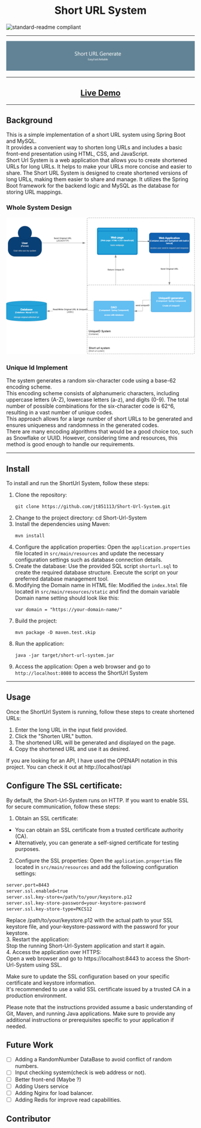 # <center>Short URL System</center>

![standard-readme compliant](https://img.shields.io/badge/readme%20style-standard-brightgreen.svg?style=flat-square)
*** 

![image.png](https://raw.githubusercontent.com/jt851113/my-image-host/main/202305070012141.png)
***

## <center>[Live Demo](<https://eddieshort.site/>)</center>

*** 
## Background

This is a simple implementation of a short URL system using Spring Boot and MySQL. <br>
It provides a convenient way to shorten long URLs and includes a basic front-end presentation using HTML, CSS, and JavaScript.<br>
Short Url System is a web application that allows you to create shortened URLs for long URLs. It helps to make your URLs more concise and easier to share.
The Short URL System is designed to create shortened versions of long URLs, making them easier to share and manage. It utilizes the Spring Boot framework for the backend logic and MySQL as the database for storing URL mappings.<br>
### Whole System Design
![System](https://raw.githubusercontent.com/jt851113/my-image-host/main/202305072121285.png)
### Unique Id Implement
The system generates a random six-character code using a base-62 encoding scheme. <br>
This encoding scheme consists of alphanumeric characters, including uppercase letters (A-Z), lowercase letters (a-z), and digits (0-9). The total number of possible combinations for the six-character code is 62^6, resulting in a vast number of unique codes.<br>
This approach allows for a large number of short URLs to be generated and ensures uniqueness and randomness in the generated codes.<br>
There are many encoding algorithms that would be a good choice too, such as Snowflake or UUID. However, considering time and resources, this method is good enough to handle our requirements.
***
## Install
To install and run the ShortUrl System, follow these steps:
1. Clone the repository:
    ```
    git clone https://github.com/jt851113/Short-Url-System.git
    ```
2. Change to the project directory:
    cd Short-Url-System
3. Install the dependencies using Maven:
   ```
   mvn install
   ```
4. Configure the application properties:
   Open the `application.properties` file located in `src/main/resources` and update the necessary configuration settings such as database connection details.
5. Create the database:
   Use the provided SQL script `shorturl.sql` to create the required database structure. Execute the script on your preferred database management tool.
6. Modifying the Domain name in HTML file:
    Modified the `index.html` file located in `src/main/resources/static` and find the domain variable<br> Domain name setting should look like this:<br>
    ```
    var domain = "https://your-domain-name/"
    ```
7. Build the project:
   ```
   mvn package -D maven.test.skip
   ```
8. Run the application:
   ```
   java -jar target/short-url-system.jar
   ```
9. Access the application:
   Open a web browser and go to `http://localhost:8080` to access the ShortUrl System

    
***

## Usage
Once the ShortUrl System is running, follow these steps to create shortened URLs:
  
1. Enter the long URL in the input field provided.
2. Click the "Shorten URL" button. 
3. The shortened URL will be generated and displayed on the page. 
4. Copy the shortened URL and use it as desired.

If you are looking for an API, I have used the OPENAPI notation in this project. You can check it out at http://localhost/api
## Configure The SSL certificate:
By default, the Short-Url-System runs on HTTP. If you want to enable SSL for secure communication, follow these steps:

1. Obtain an SSL certificate:
- You can obtain an SSL certificate from a trusted certificate authority (CA).
- Alternatively, you can generate a self-signed certificate for testing purposes.

2. Configure the SSL properties:
   Open the `application.properties` file located in `src/main/resources` and add the following configuration settings:
```
server.port=8443
server.ssl.enabled=true
server.ssl.key-store=/path/to/your/keystore.p12
server.ssl.key-store-password=your-keystore-password
server.ssl.key-store-type=PKCS12
```
Replace /path/to/your/keystore.p12 with the actual path to your SSL keystore file, and your-keystore-password with the password for your keystore.<br>
3. Restart the application:<br>
   Stop the running Short-Url-System application and start it again.<br>
4. Access the application over HTTPS:<br>
   Open a web browser and go to https://localhost:8443 to access the Short-Url-System using SSL.<br>

Make sure to update the SSL configuration based on your specific certificate and keystore information.<br> 
It's recommended to use a valid SSL certificate issued by a trusted CA in a production environment.<br>

Please note that the instructions provided assume a basic understanding of Git, Maven, and running Java applications. Make sure to provide any additional instructions or prerequisites specific to your application if needed.

## Future Work
- [ ] Adding a RandomNumber DataBase to avoid conflict of random numbers.
- [ ] Input checking system(check is web address or not).
- [ ] Better front-end (Maybe ?)
- [ ] Adding Users service
- [ ] Adding Nginx for load balancer.
- [ ] Adding Redis for improve read capabilities.

## Contributor